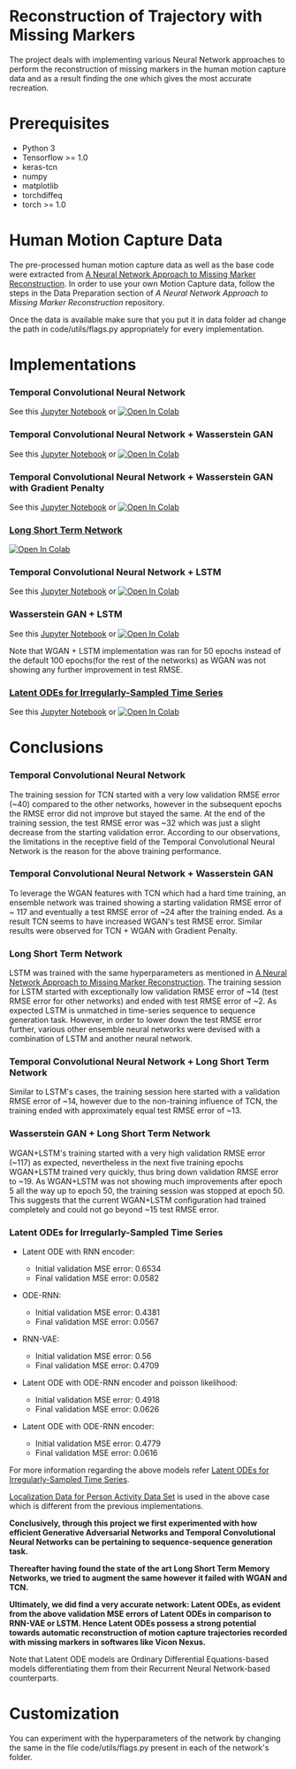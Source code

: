 # Reconstruction of Trajectory with Missing Markers

The project deals with implementing various Neural Network approaches to perform the reconstruction of missing markers in the human motion capture data and as a result finding the one which gives the most accurate recreation.

# Prerequisites

* Python 3
* Tensorflow >= 1.0
* keras-tcn
* numpy
* matplotlib
* torchdiffeq
* torch >= 1.0

# Human Motion Capture Data

The pre-processed human motion capture data as well as the base code were extracted from [A Neural Network Approach to Missing Marker Reconstruction](https://github.com/Svito-zar/NN-for-Missing-Marker-Reconstruction). In order to use your own Motion Capture data, follow the steps in the Data Preparation section of *A Neural Network Approach to Missing Marker Reconstruction* repository.

Once the data is available make sure that you put it in data folder ad change the path in code/utils/flags.py appropriately for every implementation.

# Implementations

### Temporal Convolutional Neural Network

See this [Jupyter Notebook](https://github.com/MeetGandhi/Reconstruction-of-Trajectory-with-Missing-Markers/blob/master/Temporal%20Convolutional%20Neural%20Network/TCN.ipynb) or [![Open In Colab](https://colab.research.google.com/assets/colab-badge.svg)](https://colab.research.google.com/drive/1TvyKyYiPAc3wMLbw-e5CIYFcaj8KyWCg)

### Temporal Convolutional Neural Network + Wasserstein GAN

See this [Jupyter Notebook](https://github.com/MeetGandhi/Reconstruction-of-Trajectory-with-Missing-Markers/blob/master/Temporal%20CNN%20%2B%20Wasserstein%20GAN/TCN_WGAN.ipynb) or [![Open In Colab](https://colab.research.google.com/assets/colab-badge.svg)](https://colab.research.google.com/drive/1jIAf_1XJLDRil7z6_NZomclrGp_4yGXw)

### Temporal Convolutional Neural Network + Wasserstein GAN with Gradient Penalty

See this [Jupyter Notebook](https://github.com/MeetGandhi/Reconstruction-of-Trajectory-with-Missing-Markers/blob/master/Temporal%20CNN%20%2B%20Wasserstein%20GAN%20with%20Gradient%20Penalty/TCN_WGAN_GP.ipynb) or [![Open In Colab](https://colab.research.google.com/assets/colab-badge.svg)](https://colab.research.google.com/drive/1yUxODlBlonchPvQ44J9kfReDvwlJx8_s)

### [Long Short Term Network](https://github.com/Svito-zar/NN-for-Missing-Marker-Reconstruction)

[![Open In Colab](https://colab.research.google.com/assets/colab-badge.svg)](https://colab.research.google.com/drive/1Sx0xBeTOc-9zu8LKadMPy4zmLi7H-Jhz)

### Temporal Convolutional Neural Network + LSTM

See this [Jupyter Notebook](https://github.com/MeetGandhi/Reconstruction-of-Trajectory-with-Missing-Markers/blob/master/Temporal%20CNN%20%2B%20LSTM/TCN_LSTM.ipynb) or [![Open In Colab](https://colab.research.google.com/assets/colab-badge.svg)](https://colab.research.google.com/drive/1_CUVh4rRRxq7d7TJKkG7fBFQ7jWwhPXs)

### Wasserstein GAN + LSTM

See this [Jupyter Notebook](https://github.com/MeetGandhi/Reconstruction-of-Trajectory-with-Missing-Markers/blob/master/Wasserstein%20GAN/WGAN.ipynb) or [![Open In Colab](https://colab.research.google.com/assets/colab-badge.svg)](https://colab.research.google.com/drive/1Q5iDNJBbk0wWcLbWPPplIIU6b6cqA1dV)

Note that WGAN + LSTM implementation was ran for 50 epochs instead of the default 100 epochs(for the rest of the networks) as WGAN was not showing any further improvement in test RMSE.

### [Latent ODEs for Irregularly-Sampled Time Series](https://github.com/YuliaRubanova/latent_ode)

See this [Jupyter Notebook](https://github.com/MeetGandhi/Reconstruction-of-Trajectory-with-Missing-Markers/blob/master/Latent%20ODEs%20for%20Irregularly-Sampled%20Time%20Series/Latent_ODEs_for_Irregularly_Sampled_Time_Series.ipynb) or [![Open In Colab](https://colab.research.google.com/assets/colab-badge.svg)](https://colab.research.google.com/drive/1X42HCkgZh-CsHqtEUVj_EE-CmAdNXCGP)

# Conclusions

### Temporal Convolutional Neural Network

The training session for TCN started with a very low validation RMSE error (~40) compared to the other networks, however in the subsequent epochs the RMSE error did not improve but stayed the same. At the end of the training session, the test RMSE error was ~32 which was just a slight decrease from the starting validation error. According to our observations, the limitations in the receptive field of the Temporal Convolutional Neural Network is the reason for the above training performance.

### Temporal Convolutional Neural Network + Wasserstein GAN

To leverage the WGAN features with TCN which had a hard time training, an ensemble network was trained showing a starting validation RMSE error of ~ 117 and eventually a test RMSE error of ~24 after the training ended. As a result TCN seems to have increased WGAN's test RMSE error. Similar results were observed for TCN + WGAN with Gradient Penalty.

### Long Short Term Network

LSTM was trained with the same hyperparameters as mentioned in [A Neural Network Approach to Missing Marker Reconstruction](https://github.com/Svito-zar/NN-for-Missing-Marker-Reconstruction). The training session for LSTM started with exceptionally low validation RMSE error of ~14 (test RMSE error for other networks) and ended with test RMSE error of ~2. As expected LSTM is unmatched in time-series sequence to sequence generation task. However, in order to lower down the test RMSE error further, various other ensemble neural networks were devised with a combination of LSTM and another neural network.

### Temporal Convolutional Neural Network + Long Short Term Network

Similar to LSTM's cases, the training session here started with a validation RMSE error of ~14, however due to the non-training influence of TCN, the training ended with approximately equal test RMSE error of ~13.

### Wasserstein GAN + Long Short Term Network

WGAN+LSTM's training started with a very high validation RMSE error (~117) as expected, nevertheless in the next five training epochs WGAN+LSTM trained very quickly, thus bring down validation RMSE error to ~19. As WGAN+LSTM was not showing much improvements after epoch 5 all the way up to epoch 50, the training session was stopped at epoch 50. This suggests that the current WGAN+LSTM configuration had trained completely and could not go beyond ~15 test RMSE error.

### Latent ODEs for Irregularly-Sampled Time Series

* Latent ODE with RNN encoder: 
     - Initial validation MSE error: 0.6534
     - Final validation MSE error: 0.0582
 
 * ODE-RNN: 
     - Initial validation MSE error: 0.4381
     - Final validation MSE error: 0.0567
     
 * RNN-VAE: 
     - Initial validation MSE error: 0.56
     - Final validation MSE error: 0.4709
     
 * Latent ODE with ODE-RNN encoder and poisson likelihood: 
     - Initial validation MSE error: 0.4918
     - Final validation MSE error: 0.0626
     
 * Latent ODE with ODE-RNN encoder:
     - Initial validation MSE error: 0.4779
     - Final validation MSE error: 0.0616
     
For more information regarding the above models refer [Latent ODEs for Irregularly-Sampled Time Series](https://arxiv.org/abs/1907.03907).

[Localization Data for Person Activity Data Set](https://archive.ics.uci.edu/ml/datasets/Localization+Data+for+Person+Activity/) is used in the above case which is different from the previous implementations.

**Conclusively, through this project we first experimented with how efficient Generative Adversarial Networks and Temporal Convolutional Neural Networks can be pertaining to sequence-sequence generation task.**

**Thereafter having found the state of the art Long Short Term Memory Networks, we tried to augment the same however it failed with WGAN and TCN.**

**Ultimately, we did find a very accurate network: Latent ODEs, as evident from the above validation MSE errors of Latent ODEs in comparison to RNN-VAE or LSTM. Hence Latent ODEs possess a strong potential towards automatic reconstruction of motion capture trajectories recorded with missing markers in softwares like Vicon Nexus.**

Note that Latent ODE models are Ordinary Differential Equations-based models differentiating them from their Recurrent Neural Network-based counterparts.

# Customization

You can experiment with the hyperparameters of the network by changing the same in the file code/utils/flags.py present in each of the network's folder.
